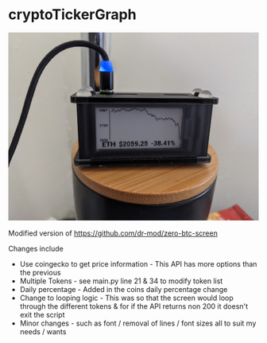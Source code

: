 # cryptoTickerGraph

![Image Preview](https://github.com/Shaun-Harrison/cryptoTickerGraph/blob/main/eth_screenshot.jpg?raw=true)

Modified version of https://github.com/dr-mod/zero-btc-screen 

Changes include 
-   Use coingecko to get price information - This API has more options than the previous
-   Multiple Tokens - see main.py line 21 & 34 to modify token list
-   Daily percentage - Added in the coins daily percentage change
-   Change to looping logic - This was so that the screen would loop through the different tokens & for if the API returns non 200 it doesn't exit the script
-   Minor changes - such as font / removal of lines / font sizes all to suit my needs / wants
